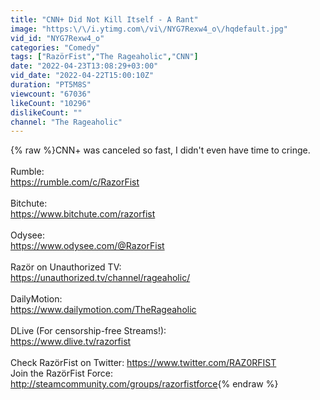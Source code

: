 ```yaml
---
title: "CNN+ Did Not Kill Itself - A Rant"
image: "https:\/\/i.ytimg.com\/vi\/NYG7Rexw4_o\/hqdefault.jpg"
vid_id: "NYG7Rexw4_o"
categories: "Comedy"
tags: ["RazörFist","The Rageaholic","CNN"]
date: "2022-04-23T13:08:29+03:00"
vid_date: "2022-04-22T15:00:10Z"
duration: "PT5M8S"
viewcount: "67036"
likeCount: "10296"
dislikeCount: ""
channel: "The Rageaholic"
---
```

{% raw %}CNN+ was canceled so fast, I didn't even have time to cringe.<br /><br />Rumble:<br /><a rel="nofollow" target="blank" href="https://rumble.com/c/RazorFist">https://rumble.com/c/RazorFist</a><br /><br />Bitchute:<br /><a rel="nofollow" target="blank" href="https://www.bitchute.com/razorfist">https://www.bitchute.com/razorfist</a><br /><br />Odysee:<br /><a rel="nofollow" target="blank" href="https://www.odysee.com/@RazorFist">https://www.odysee.com/@RazorFist</a><br /><br />Razör on Unauthorized TV:<br /><a rel="nofollow" target="blank" href="https://unauthorized.tv/channel/rageaholic/">https://unauthorized.tv/channel/rageaholic/</a><br /><br />DailyMotion:<br /><a rel="nofollow" target="blank" href="https://www.dailymotion.com/TheRageaholic">https://www.dailymotion.com/TheRageaholic</a><br /><br />DLive (For censorship-free Streams!):<br /><a rel="nofollow" target="blank" href="https://www.dlive.tv/razorfist">https://www.dlive.tv/razorfist</a><br /><br />Check RazörFist on Twitter: <a rel="nofollow" target="blank" href="https://www.twitter.com/RAZ0RFIST">https://www.twitter.com/RAZ0RFIST</a><br />Join the RazörFist Force: <a rel="nofollow" target="blank" href="http://steamcommunity.com/groups/razorfistforce">http://steamcommunity.com/groups/razorfistforce</a>{% endraw %}
